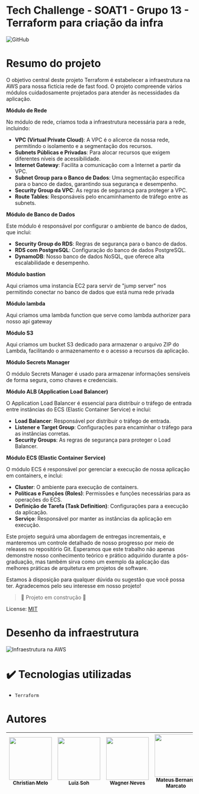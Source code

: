 # Tech Challenge - SOAT1 - Grupo 13 - Terraform para criação da infra </h1>

![GitHub](https://img.shields.io/github/license/dropbox/dropbox-sdk-java)

# Resumo do projeto

O objetivo central deste projeto Terraform é estabelecer a infraestrutura na AWS para nossa fictícia rede de fast food. O projeto compreende vários módulos cuidadosamente projetados para atender às necessidades da aplicação.

**Módulo de Rede**

No módulo de rede, criamos toda a infraestrutura necessária para a rede, incluindo:

- **VPC (Virtual Private Cloud)**: A VPC é o alicerce da nossa rede, permitindo o isolamento e a segmentação dos recursos.
- **Subnets Públicas e Privadas**: Para alocar recursos que exigem diferentes níveis de acessibilidade.
- **Internet Gateway**: Facilita a comunicação com a Internet a partir da VPC.
- **Subnet Group para o Banco de Dados**: Uma segmentação específica para o banco de dados, garantindo sua segurança e desempenho.
- **Security Group da VPC**: As regras de segurança para proteger a VPC.
- **Route Tables**: Responsáveis pelo encaminhamento de tráfego entre as subnets.

**Módulo de Banco de Dados**

Este módulo é responsável por configurar o ambiente de banco de dados, que inclui:

- **Security Group do RDS**: Regras de segurança para o banco de dados.
- **RDS com PostgreSQL**: Configuração do banco de dados PostgreSQL.
- **DynamoDB**: Nosso banco de dados NoSQL, que oferece alta escalabilidade e desempenho.

**Módulo bastion**

Aqui criamos uma instancia EC2 para servir de "jump server" nos permitindo conectar no banco de dados que está numa rede privada

**Módulo lambda**

Aqui criamos uma lambda function que serve como lambda authorizer para nosso api gateway

**Módulo S3**

Aqui criamos um bucket S3 dedicado para armazenar o arquivo ZIP do Lambda, facilitando o armazenamento e o acesso a recursos da aplicação.

**Módulo Secrets Manager**

O módulo Secrets Manager é usado para armazenar informações sensíveis de forma segura, como chaves e credenciais.

**Módulo ALB (Application Load Balancer)**

O Application Load Balancer é essencial para distribuir o tráfego de entrada entre instâncias do ECS (Elastic Container Service) e inclui:

- **Load Balancer**: Responsável por distribuir o tráfego de entrada.
- **Listener e Target Group**: Configurações para encaminhar o tráfego para as instâncias corretas.
- **Security Groups**: As regras de segurança para proteger o Load Balancer.

**Módulo ECS (Elastic Container Service)**

O módulo ECS é responsável por gerenciar a execução de nossa aplicação em containers, e inclui:

- **Cluster**: O ambiente para execução de containers.
- **Políticas e Funções (Roles)**: Permissões e funções necessárias para as operações do ECS.
- **Definição de Tarefa (Task Definition)**: Configurações para a execução da aplicação.
- **Serviço**: Responsável por manter as instâncias da aplicação em execução.

Este projeto seguirá uma abordagem de entregas incrementais, e manteremos um controle detalhado de nosso progresso por meio de releases no repositório Git. Esperamos que este trabalho não apenas demonstre nosso conhecimento teórico e prático adquirido durante a pós-graduação, mas também sirva como um exemplo da aplicação das melhores práticas de arquitetura em projetos de software.

Estamos à disposição para qualquer dúvida ou sugestão que você possa ter. Agradecemos pelo seu interesse em nosso projeto!

> :construction: Projeto em construção :construction:

License: [MIT](License.txt)

# Desenho da infraestrutura

![Infraestrutura na AWS](https://imgur.com/a/Zs5rwVe)

# ✔️ Tecnologias utilizadas

- ``Terraform``


# Autores

| [<img src="https://avatars.githubusercontent.com/u/28829303?s=400&v=4" width=115><br><sub>Christian Melo</sub>](https://github.com/christiandmelo) |  [<img src="https://avatars.githubusercontent.com/u/89987201?v=4" width=115><br><sub>Luiz Soh</sub>](https://github.com/luiz-soh) |  [<img src="https://avatars.githubusercontent.com/u/21027037?v=4" width=115><br><sub>Wagner Neves</sub>](https://github.com/nevesw) |  [<img src="https://avatars.githubusercontent.com/u/34692183?v=4" width=115><br><sub>Mateus Bernardi Marcato</sub>](https://github.com/xXMateus97Xx) |
| :---: | :---: | :---: | :---: |

